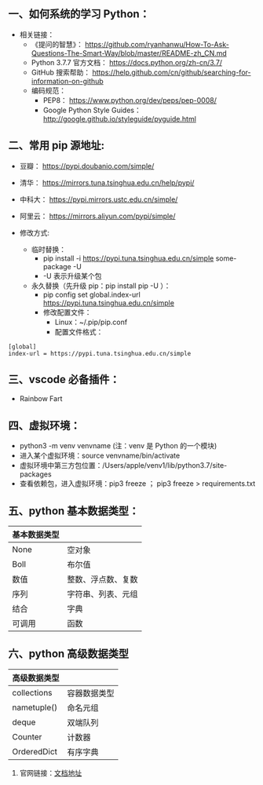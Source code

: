 ## 一、如何系统的学习 Python：
  - 相关链接：
    - 《提问的智慧》： https://github.com/ryanhanwu/How-To-Ask-Questions-The-Smart-Way/blob/master/README-zh_CN.md
    - Python 3.7.7 官方文档： https://docs.python.org/zh-cn/3.7/
    - GitHub 搜索帮助： https://help.github.com/cn/github/searching-for-information-on-github
    - 编码规范：
      - PEP8： https://www.python.org/dev/peps/pep-0008/
      - Google Python Style Guides： http://google.github.io/styleguide/pyguide.html

## 二、常用 pip 源地址:
  - 豆瓣： https://pypi.doubanio.com/simple/
  - 清华： https://mirrors.tuna.tsinghua.edu.cn/help/pypi/
  - 中科大： https://pypi.mirrors.ustc.edu.cn/simple/
  - 阿里云： https://mirrors.aliyun.com/pypi/simple/
   
  - 修改方式:
    - 临时替换：
      - pip install -i https://pypi.tuna.tsinghua.edu.cn/simple some-package -U
      - -U 表示升级某个包
    - 永久替换（先升级 pip：pip install pip -U ）：
      - pip config set global.index-url https://pypi.tuna.tsinghua.edu.cn/simple
      - 修改配置文件：
        - Linux：~/.pip/pip.conf
        - 配置文件格式：
```
[global]
index-url = https://pypi.tuna.tsinghua.edu.cn/simple
```
## 三、vscode 必备插件：
  - Rainbow Fart
  
## 四、虚拟环境：
  - python3 -m venv venvname (注：venv 是 Python 的一个模块)
  - 进入某个虚拟环境：source venvname/bin/activate
  - 虚拟环境中第三方包位置：/Users/apple/venv1/lib/python3.7/site-packages
  - 查看依赖包，进入虚拟环境：pip3 freeze ； pip3 freeze > requirements.txt

## 五、python 基本数据类型：
|  基本数据类型 | |
|  ----  | ----  |
| None | 空对象 |
| Boll | 布尔值 |
| 数值 | 整数、浮点数、复数 |
| 序列 | 字符串、列表、元组 |
| 结合 | 字典 |
| 可调用 | 函数 |

## 六、python 高级数据类型
|  高级数据类型 | |
|  ----  | ----  |
| collections | 容器数据类型 |
| nametuple() | 命名元组 |
| deque | 双端队列 |
| Counter | 计数器 |
| OrderedDict | 有序字典 |
1. 官网链接：[文档地址](https://docs.python.org/zh-cn/3.7/library/collections.html)